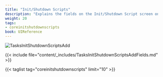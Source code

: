 ```yaml
---
title: "Init/Shutdown Scripts"
description: "Explains the fields on the Init/Shutdown Script screen on TrueNAS CORE."
weight: 20
tags:
- coreinitshutdownscripts
book: UIReference
---
```


![TasksInitShutdownScriptsAdd](/images/CORE/Tasks/TasksInitShutdownScriptsAdd.png "Creating a new script")

{{< include file="content/_includes/TasksInitShutdownScriptsAddFields.md" >}}

{{< taglist tag="coreinitshutdownscripts" limit="10" >}}

